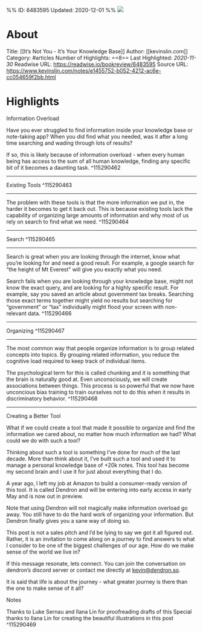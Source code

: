 %%
ID: 6483595
Updated: 2020-12-01
%%
![](https://readwise-assets.s3.amazonaws.com/static/images/article4.6bc1851654a0.png)

# About
Title: [[It’s Not You - It’s Your Knowledge Base]]
Author: [[kevinslin.com]]
Category: #articles
Number of Highlights: ==8==
Last Highlighted: *2020-11-30*
Readwise URL: https://readwise.io/bookreview/6483595
Source URL: https://www.kevinslin.com/notes/e1455752-b052-4212-ac6e-cc054659f2bb.html


# Highlights 
Information Overload

Have you ever struggled to find information inside your knowledge base or note-taking app? When you did find what you needed, was it after a long time searching and wading through lots of results?

If so, this is likely because of information overload - when every human being has access to the sum of all human knowledge, finding any specific bit of it becomes a daunting task.  ^115290462

---

Existing Tools  ^115290463

---

The problem with these tools is that the more information we put in, the harder it becomes to get it back out. This is because existing tools lack the capability of organizing large amounts of information and why most of us rely on search to find what we need.  ^115290464

---

Search  ^115290465

---

Search is great when you are looking through the internet, know what you’re looking for and need a good result. For example, a google search for “the height of Mt Everest” will give you exactly what you need.

Search fails when you are looking through your knowledge base, might not know the exact query, and are looking for a highly specific result. For example, say you saved an article about government tax breaks. Searching those exact terms together might yield no results but searching for “government” or “tax” individually might flood your screen with non-relevant data.  ^115290466

---

Organizing  ^115290467

---

The most common way that people organize information is to group related concepts into topics. By grouping related information, you reduce the cognitive load required to keep track of individual items.

The psychological term for this is called chunking and it is something that the brain is naturally good at. Even unconsciously, we will create associations between things. This process is so powerful that we now have unconcious bias training to train ourselves not to do this when it results in discriminatory behavior.  ^115290468

---

Creating a Better Tool

What if we could create a tool that made it possible to organize and find the information we cared about, no matter how much information we had? What could we do with such a tool?

Thinking about such a tool is something I’ve done for much of the last decade. More than think about it, I’ve built such a tool and used it to manage a personal knowledge base of +20k notes. This tool has become my second brain and I use it for just about everything that I do.

A year ago, I left my job at Amazon to build a consumer-ready version of this tool. It is called Dendron and will be entering into early access in early May and is now out in preview.

Note that using Dendron will not magically make information overload go away. You still have to do the hard work of organizing your information. But Dendron finally gives you a sane way of doing so.

This post is not a sales pitch and I’d be lying to say we got it all figured out. Rather, it is an invitation to come along on a journey to find answers to what I consider to be one of the biggest challenges of our age. How do we make sense of the world we live in?

If this message resonate, lets connect. You can join the conversation on dendron’s discord server or contact me directly at kevin@dendron.so.

It is said that life is about the journey - what greater journey is there than the one to make sense of it all?

Notes

Thanks to Luke Sernau and Ilana Lin for proofreading drafts of this
Special thanks to Ilana Lin for creating the beautiful illustrations in this post  ^115290469


